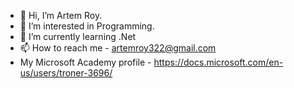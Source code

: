 - 👋 Hi, I’m Artem Roy.
- 👀 I’m interested in Programming.
- 🌱 I’m currently learning .Net
- 📫 How to reach me - artemroy322@gmail.com
- My Microsoft Academy profile - https://docs.microsoft.com/en-us/users/troner-3696/
